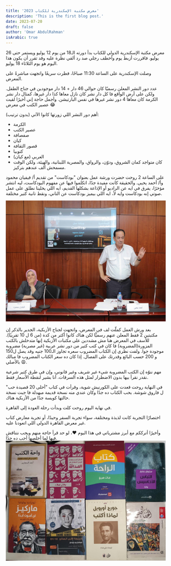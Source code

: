 ```yaml
---
title: 'معرض مكتبة الإسكندرية للكتاب 2023'
description: 'This is the first blog post.'
date: 2023-07-20
draft: false
author: 'Omar AbdulRahman'
isArabic: true
---
```


معرض مكتبة الإسكندرية الدولي للكتاب بدأ دورته الـ18 من يوم 12 يوليو ويستمر حتى 26 يوليو. فاقررت أزبط يوم وأخطف رجلي صد رد ألقي نظرة عليه وقد تقرر أن يكون هذا اليوم هو يوم الثلاثاء 18 يوليو.

وصلت الإسكندرية على الساعة 11:30 صباحًا، فطرت سريعًا واتجهت مباشرةً على المعرض.

عدد دور النشر المعلن رسميّا كان حوالي 46 دار + 14 دار موجودين في جناح الطفل. ولكن على أرض الواقع فا كل دار نشر كان نازل معاها كذا دار غيرها، كمثال دار نشر الكرمة كان معاها 4 دور نشر غيرها في نفس البارتيشن. وأجمل حاجة إني أخيرًا لقيت عصير الكتب في معرض 😂

أهم دور النشر اللي زورتها كانوا الآتي (بدون ترتيب):

- الكرمة
- عصير الكتب
- صفصافة
- كيان
- قصور الثقافة
- كتوبيا
- العربي (مع كيان)
- كان متواجد كمان الشروق، ودوّن، والرواق، والمصرية اللبنانية، والهيئة، ولكن الوقت مسمحش ألف عندهم بتركيز.

على الساعة 2 روحت حضرت ورشة عمل بعنوان "بودكاست" من تقديم أ/ فيفيان محمود وأ/ أحمد يحيى. والحقيقة كانت مفيدة جدًا، اتكلموا فيها عن مفهوم البودكاست، ليه انتشر مؤخرًا، يفرق في ايه عن الراديو أو الإذاعة بشكلها القديم، ايه اللي يخلينا نطلق على عمل صوتي إنه بودكاست وايه لأ، ايه اللي بيميز بودكاست عن التاني، ونقط تانية كتير مختلفة.

![يظهر في الصورة أ. أحمد يحيى وأ. فيفيان محمود أثناء إلقائهم للمحاضرة](../../assets/alex_bib_event.jpg)

بعد ورش العمل كملّت لف في المعرض، واتجهت لجناح الأزبكية، الجدير بالذكر إن مكتبتين 2 فقط المعلن عنهم رسميًّا لكن هناك كانوا أكتر من كدة (من 6 ل 10 تقريبًا). للأسف في المعرض هنا مش مشددين على مكتبات الأزبكية إنها متدخلش بالكتب المزورة(المضروبة) فا كان في كتب كتير من دور نشر عربية (غير مصرية) مضروبة موجودة جوا. ولفت نظري إن الكتاب المضروب سعره تجاوز الـ100 جنيه وقد يصل ل150 و 200 حسب البائع وقدرتك على الفصال. إذا كان ده سعر الكتاب المضروب فا مبالك بالأصلي 😩.

مهم ننوّه إن الكتب المضروبة شيء غير شريف وغير قانوني، وإن في طرق كتير شرعية نقدر نقرأ بيها بدون الاضطرار لمثل هذه السرقات. أنا بشير لنقطة الأسعار فقط.

في النهاية روحت قعدت على الكورنيش شوية، وقرأت في كتاب "أحلى 20 قصيدة حب" ل فاروق شوشة. بحب الكتاب ده جدًا وكان عندي منه نسخة قديمة مبهدلة فا جبت نسخة حالتها كويسة جدًا من الأزبكية هناك.

في نهاية اليوم روحت كلت وبدأت رحلة العودة إلى القاهرة.

اختصارًا التجربة كانت لذيذة ومختلفة، سواء تجربة السفر وحيدًا، أو تجربة معارض كتاب غير معرض القاهرة الدولي اللي اتعودنا عليه.

وأخيرًا أترككم مع أبرز مشترياتي في هذا اليوم ❤️، لو حد قرأ حاجة منهم ويحب نتناقش فيها لما أخلصها أحب ده جدًا.
![مشترياتي من المعرض](../../assets/alex_bib_books.jpg)
